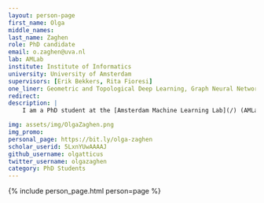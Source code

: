 ```yaml
---
layout: person-page
first_name: Olga
middle_names: 
last_name: Zaghen
role: PhD candidate
email: o.zaghen@uva.nl
lab: AMLab
institute: Institute of Informatics
university: University of Amsterdam
supervisors: [Erik Bekkers, Rita Fioresi]
one_liner: Geometric and Topological Deep Learning, Graph Neural Networks
redirect: 
description: |
    I am a PhD student at the [Amsterdam Machine Learning Lab](/) (AMLab) supervised by [Erik Bekkers](https://ebekkers.github.io/) (University of Amsterdam), and co-supervised by [Rita Fioresi](https://www.unibo.it/sitoweb/rita.fioresi/) (University of Bologna), as part of the [CaLIForNIA](https://site.unibo.it/california-msca-se/en) Marie Skłodowska-Curie Doctoral Network. My research focuses on Geometric Deep Learning, with an emphasis on applying geometric and topological tools to advance deep learning methods, and addressing challenges in learning on graphs and other higher-order topological structures.

img: assets/img/OlgaZaghen.png
img_promo: 
personal_page: https://bit.ly/olga-zaghen
scholar_userid: 5LxnYUwAAAAJ
github_username: olgatticus
twitter_username: olgazaghen
category: PhD Students 
---
```


{% include person_page.html person=page %}